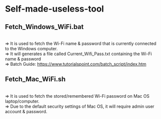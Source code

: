 # Self-made-useless-tool
## Fetch_Windows_WiFi.bat 
<br>=> It is used to fetch the Wi-Fi name & password that is currently connected to the Windows computer.
<br>=> It will generates a file called Current_Wifi_Pass.txt containing the Wi-Fi name & password
<br>=> Batch Guide: https://www.tutorialspoint.com/batch_script/index.htm
## Fetch_Mac_WiFi.sh
<br>=> It is used to fetch the stored/remembered Wi-Fi password on Mac OS laptop/computer.
<br>=> Due to the default security settings of Mac OS, it will require admin user account & password.
